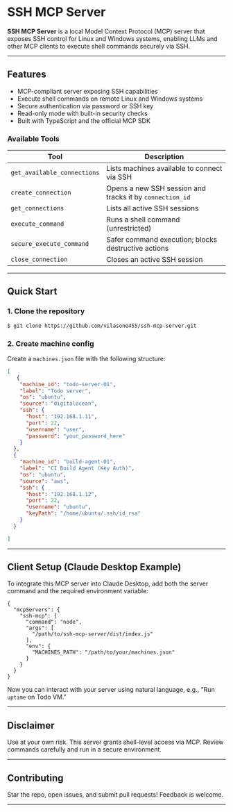 # SSH MCP Server

**SSH MCP Server** is a local Model Context Protocol (MCP) server that exposes SSH control for Linux and Windows systems, enabling LLMs and other MCP clients to execute shell commands securely via SSH.

---

## Features

* MCP-compliant server exposing SSH capabilities
* Execute shell commands on remote Linux and Windows systems
* Secure authentication via password or SSH key
* Read-only mode with built-in security checks
* Built with TypeScript and the official MCP SDK

### Available Tools

| Tool                        | Description                                              |
| --------------------------- | -------------------------------------------------------- |
| `get_available_connections` | Lists machines available to connect via SSH              |
| `create_connection`         | Opens a new SSH session and tracks it by `connection_id` |
| `get_connections`           | Lists all active SSH sessions                            |
| `execute_command`           | Runs a shell command (unrestricted)                      |
| `secure_execute_command`    | Safer command execution; blocks destructive actions      |
| `close_connection`          | Closes an active SSH session                             |

---

## Quick Start

### 1. Clone the repository

```bash
$ git clone https://github.com/vilasone455/ssh-mcp-server.git
```

### 2. Create machine config

Create a `machines.json` file with the following structure:

```json
[
   {
    "machine_id": "todo-server-01",
    "label": "Todo server",
    "os": "ubuntu",
    "source": "digitalocean",
    "ssh": {
      "host": "192.168.1.11",
      "port": 22,
      "username": "user",
      "password": "your_password_here"
    }
  },
  {
    "machine_id": "build-agent-01",
    "label": "CI Build Agent (Key Auth)",
    "os": "ubuntu",
    "source": "aws",
    "ssh": {
      "host": "192.168.1.12",
      "port": 22,
      "username": "ubuntu",
      "keyPath": "/home/ubuntu/.ssh/id_rsa"
    }
  }

]
```

---

## Client Setup (Claude Desktop Example)

To integrate this MCP server into Claude Desktop, add both the server command and the required environment variable:

```jsonc
{
  "mcpServers": {
    "ssh-mcp": {
      "command": "node",
      "args": [
        "/path/to/ssh-mcp-server/dist/index.js"
      ],
      "env": {
        "MACHINES_PATH": "/path/to/your/machines.json"
      }
    }
  }
}
```

Now you can interact with your server using natural language, e.g., "Run `uptime` on Todo VM."

---

## Disclaimer

Use at your own risk. This server grants shell-level access via MCP. Review commands carefully and run in a secure environment.

---

## Contributing

Star the repo, open issues, and submit pull requests! Feedback is welcome.

---
